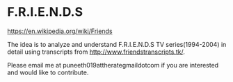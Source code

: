 # F.R.I.E.N.D.S
https://en.wikipedia.org/wiki/Friends

The idea is to analyze and understand F.R.I.E.N.D.S TV series(1994-2004) in detail using transcripts from http://www.friendstranscripts.tk/.

Please email me at puneeth019attherategmaildotcom if you are interested and would like to contribute.

